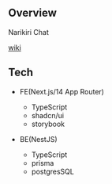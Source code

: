## Overview

Narikiri Chat

[wiki](https://ja.wikipedia.org/wiki/%E3%81%AA%E3%82%8A%E3%81%8D%E3%82%8A)

## Tech

- FE(Next.js/14 App Router)

  - TypeScript
  - shadcn/ui
  - storybook

- BE(NestJS)
  - TypeScript
  - prisma
  - postgresSQL
